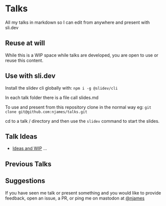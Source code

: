 # Talks

All my talks in markdown so I can edit from anywhere and present with sli.dev


## Reuse at will 
While this is a WIP space while talks are developed, you are open to use or reuse this content.

## Use with sli.dev
Install the slidev cli globally with:
`npm i -g @slidev/cli`

In each talk folder there is a file call slides.md

To use and present from this repository clone in the normal way eg:
`git clone git@github.com:njames/talks.git`

cd to a talk / directory and then use the `slidev` command to start the slides. 


## Talk Ideas
 - [Ideas and WIP](./talkideas.md) ...

## Previous Talks

## Suggestions
If you have seen me talk or present something and you would like to provide feedback, open an issue, a PR, or ping me on mastodon at [@njames](https://phpc.social/@Njames)
